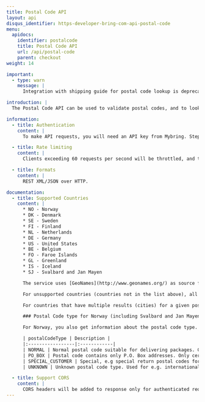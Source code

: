 ```yaml
---
title: Postal Code API
layout: api
disqus_identifier: https-developer-bring-com-api-postal-code
menu:
  apidocs:
    identifier: postalcode
    title: Postal Code API
    url: /api/postal-code
    parent: checkout
weight: 14

important:
  - type: warn
    message: |
      Integration with shipping guide for postal code lookup is deprecated (Base url: https://api.bring.com/shippingguide/api). We recommend switching to pickup point if you have not already done so (Base url: https://api.bring.com/pickuppoint/api).

introduction: |
  The Postal Code API can be used to validate postal codes, and to look up the city of a given postal code for a number of countries. The API can also provide a list of all valid postal codes for Norway, Sweden, Denmark and Finland. For Norwegian postal codes, it’s also possible to retrieve the postal code type, e.g. normal or post box.

information:
  - title: Authentication
    content: |
      To make API requests, you will need an API key from Mybring. Steps for getting a key and description of headers can be found on the general API [Getting Started / Authentication](/api/#authentication) page.

  - title: Rate limiting
    content: |
      Clients exceeding 60 requests per second will be throttled, and the response will contain http status code 429. If you have a use case requiring rates above the limit, please contact developer-booking@bring.com for assistance.

  - title: Formats
    content: |
      REST XML/JSON over HTTP.

documentation:
  - title: Supported Countries
    content: |
      * NO - Norway
      * DK - Denmark
      * SE - Sweden
      * FI - Finland
      * NL - Netherlands
      * DE - Germany
      * US - United States
      * BE - Belgium
      * FO - Faroe Islands
      * GL - Greenland
      * IS - Iceland
      * SJ - Svalbard and Jan Mayen

      The service uses [GeoNames](http://www.geonames.org/) as source for most countries except Norway, Sweden, Finland.

      For unsupported countries (countries not in the list above), all postal codes will be marked as valid with no city name returned. In these cases it is recommended to prompt the user to input the city name themselves.

      For countries that have multiple results (cities) for a given postal code, a list of cities will be returned. See example below.

      ### Postal Code type for Norway (including Svalbard and Jan Mayen)

      For Norway, you also get information about the postal code type. This is set in the `postalCodeType` in the response:

      | postalCodeType | Description |
      |:-----------------|:------------|
      | NORMAL | Normal postal code suitable for delivering packages. Contains street addresses or mix of street and other postal code types. |
      | PO_BOX | Postal code contains only P.O. Box addresses. Only certain Bring services can be delivered to these addresses (see the [Shipping Guide](/api/shipping-guide_2/)). |
      | SPECIAL_CUSTOMER | Special, e.g special return postal codes for selected customers. |
      | UNKNOWN | Unknown postal code type. Used for e.g. international postal codes. |

  - title: Support CORS
    content: |
      CORS headers will be added to response only for authenticated requests.
---
```

